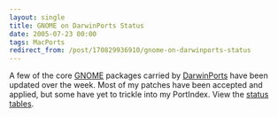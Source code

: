 ```yaml
---
layout: single
title: GNOME on DarwinPorts Status
date: 2005-07-23 00:00
tags: MacPorts
redirect_from: /post/170829936910/gnome-on-darwinports-status
---
```

A few of the core [GNOME](http://www.gnome.org) packages carried by [DarwinPorts](http://darwinports.opendarwin.org) have been updated over the week. Most of my patches have been accepted and applied, but some have yet to trickle into my PortIndex. View the [status tables](http://homepage.mac.com/rhwood/gnome/darwinports.html).
